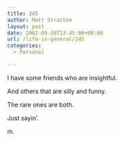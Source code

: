 ```yaml
---
title: 245
author: Matt Stratton
layout: post
date: 2002-09-26T13:45:00+00:00
url: /life-in-general/245
categories:
  - Personal

---
```

I have some friends who are insightful.

And others that are silly and funny.

The rare ones are both.

Just sayin&#8217;.

m.